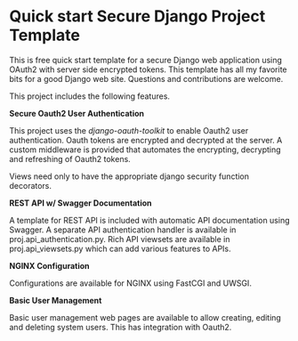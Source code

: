 # Quick start Secure Django Project Template

This is free quick start template for a secure Django web application using OAuth2 with server side encrypted tokens. 
This template has all my favorite bits for a good Django web site.  Questions and contributions are welcome.  

This project includes the following features.    

**Secure Oauth2 User Authentication**

This project uses the _django-oauth-toolkit_ to enable Oauth2 user authentication. Oauth tokens are 
encrypted and decrypted at the server. A custom middleware is provided that automates the encrypting, 
decrypting and refreshing of Oauth2 tokens.

Views need only to have the appropriate django security function decorators.  


**REST API w/ Swagger Documentation**

A template for REST API is included with automatic API documentation using Swagger. A separate API
authentication handler is available in proj.api_authentication.py. Rich API viewsets are available in 
proj.api_viewsets.py which can add various features to APIs.

**NGINX Configuration**

Configurations are available for NGINX using FastCGI and UWSGI.

**Basic User Management**

Basic user management web pages are available to allow creating, editing and deleting system users. This has integration with Oauth2.   

 